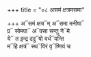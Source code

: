 +++
title = "०८ असमं क्षत्रमसमा"

+++
अ᳓समं क्षत्र᳓म् अ᳓समा मनीषा᳓  
प्र᳓ सोमपा᳓ अ᳓पसा सन्तु ने᳓मे  
ये᳓ त इन्द्र ददु᳓षो वर्ध᳓यन्ति  
म᳓हि क्षत्रं᳓ स्थ᳓विरं वृ᳓ष्णियं च